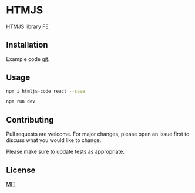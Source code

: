 # HTMJS

HTMJS library FE

## Installation

Example code [git](https://github.com/nguyentrantin98/example-htmljs-code).

## Usage

```bash
npm i htmljs-code react --save
```

```bash
npm run dev
```

## Contributing

Pull requests are welcome. For major changes, please open an issue first
to discuss what you would like to change.

Please make sure to update tests as appropriate.

## License

[MIT](https://choosealicense.com/licenses/mit/)
